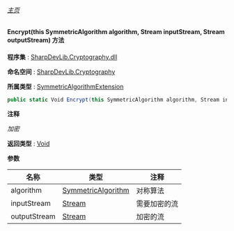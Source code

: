 ###### [主页](./Index.md "主页")

#### Encrypt(this SymmetricAlgorithm algorithm, Stream inputStream, Stream outputStream) 方法

**程序集** : [SharpDevLib.Cryptography.dll](./SharpDevLib.Cryptography.assembly.md "SharpDevLib.Cryptography.dll")

**命名空间** : [SharpDevLib.Cryptography](./SharpDevLib.Cryptography.namespace.md "SharpDevLib.Cryptography")

**所属类型** : [SymmetricAlgorithmExtension](./SharpDevLib.Cryptography.SymmetricAlgorithmExtension.md "SymmetricAlgorithmExtension")

``` csharp
public static Void Encrypt(this SymmetricAlgorithm algorithm, Stream inputStream, Stream outputStream)
```

**注释**

*加密*



**返回类型** : [Void](https://learn.microsoft.com/en-us/dotnet/api/system.void "Void")


**参数**

|名称|类型|注释|
|---|---|---|
|algorithm|[SymmetricAlgorithm](https://learn.microsoft.com/en-us/dotnet/api/system.security.cryptography.symmetricalgorithm "SymmetricAlgorithm")|对称算法|
|inputStream|[Stream](https://learn.microsoft.com/en-us/dotnet/api/system.io.stream "Stream")|需要加密的流|
|outputStream|[Stream](https://learn.microsoft.com/en-us/dotnet/api/system.io.stream "Stream")|加密的流|


